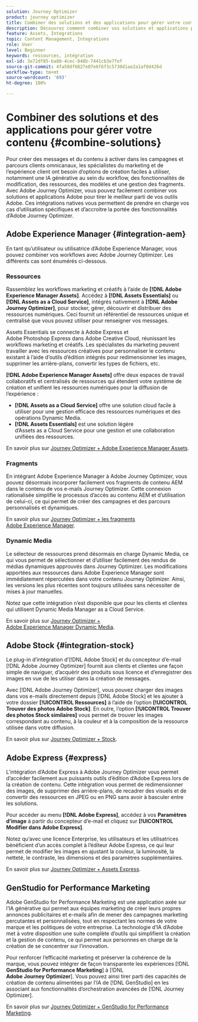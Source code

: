 ```yaml
---
solution: Journey Optimizer
product: journey optimizer
title: Combiner des solutions et des applications pour gérer votre contenu
description: Découvrez comment combiner vos solutions et applications pour gérer votre contenu.
feature: Assets, Integrations
topic: Content Management, Integrations
role: User
level: Beginner
keywords: ressources, intégration
exl-id: 3e72df85-ba80-4cec-848b-7441cb3e7fef
source-git-commit: 4fa50df6827e07e6f6f3c5730d1ae2a1af0d426d
workflow-type: tm+mt
source-wordcount: '693'
ht-degree: 100%

---
```


# Combiner des solutions et des applications pour gérer votre contenu {#combine-solutions}

Pour créer des messages et du contenu à activer dans les campagnes et parcours clients omnicanaux, les spécialistes du marketing et de l’expérience client ont besoin d’options de création faciles à utiliser, notamment une IA générative au sein du workflow, des fonctionnalités de modification, des ressources, des modèles et une gestion des fragments.  Avec Adobe Journey Optimizer, vous pouvez facilement combiner vos solutions et applications Adobe pour tirer le meilleur parti de vos outils Adobe. Ces intégrations natives vous permettent de prendre en charge vos cas d’utilisation spécifiques et d’accroitre la portée des fonctionnalités d’Adobe Journey Optimizer.

## Adobe Experience Manager {#integration-aem}

En tant qu’utilisateur ou utilisatrice d’Adobe Experience Manager, vous pouvez combiner vos workflows avec Adobe Journey Optimizer. Les différents cas sont énumérés ci-dessous.

### Ressources

Rassemblez les workflows marketing et créatifs à l’aide de **[!DNL Adobe Experience Manager Assets]**. Accédez à **[!DNL Assets Essentials]** ou **[!DNL Assets as a Cloud Service]**, intégrés nativement à **[!DNL Adobe Journey Optimizer]**, pour stocker, gérer, découvrir et distribuer des ressources numériques. Ceci fournit un référentiel de ressources unique et centralisé que vous pouvez utiliser pour renseigner vos messages.

Assets Essentials se connecte à Adobe Express et Adobe Photoshop Express dans Adobe Creative Cloud, réunissant les workflows marketing et créatifs. Les spécialistes du marketing peuvent travailler avec les ressources créatives pour personnaliser le contenu existant à l’aide d’outils d’édition intégrés pour redimensionner les images, supprimer les arrière-plans, convertir les types de fichiers, etc.

**[!DNL Adobe Experience Manager Assets]** offre deux espaces de travail collaboratifs et centralisés de ressources qui étendent votre système de création et unifient les ressources numériques pour la diffusion de l’expérience :

* **[!DNL Assets as a Cloud Service]** offre une solution cloud facile à utiliser pour une gestion efficace des ressources numériques et des opérations Dynamic Media.
* **[!DNL Assets Essentials]** est une solution légère d’Assets as a Cloud Service pour une gestion et une collaboration unifiées des ressources.

En savoir plus sur [Journey Optimizer + Adobe Experience Manager Assets](../integrations/assets.md).

<!--
### Templates

With Adobe Journey Optimizer, you can create custom-tailored messages through Adobe Experience Manager sites. Start by designing your templates using Adobe Experience Manager's content sources, then send them to Adobe Journey Optimizer. Once shared, these templates can be accessed in Adobe Journey Optimizer's Email Designer, simplifying the process of crafting and sending messages to your desired audience.

Learn more about [Journey Optimizer + Adobe Experience Manager templates](../integrations/aem-templates.md).-->

### Fragments

En intégrant Adobe Experience Manager à Adobe Journey Optimizer, vous pouvez désormais incorporer facilement vos fragments de contenu AEM dans le contenu de vos e-mails Journey Optimizer. Cette connexion rationalisée simplifie le processus d’accès au contenu AEM et d’utilisation de celui-ci, ce qui permet de créer des campagnes et des parcours personnalisés et dynamiques.

En savoir plus sur [Journey Optimizer + les fragments Adobe Experience Manager](../integrations/aem-fragments.md).

### Dynamic Media

Le sélecteur de ressources prend désormais en charge Dynamic Media, ce qui vous permet de sélectionner et d’utiliser facilement des rendus de médias dynamiques approuvés dans Journey Optimizer. Les modifications apportées aux ressources dans Adobe Experience Manager sont immédiatement répercutées dans votre contenu Journey Optimizer. Ainsi, les versions les plus récentes sont toujours utilisées sans nécessiter de mises à jour manuelles.

Notez que cette intégration n’est disponible que pour les clients et clientes qui utilisent Dynamic Media Manager as a Cloud Service.

En savoir plus sur [Journey Optimizer + Adobe Experience Manager Dynamic Media](../integrations/aem-dynamic.md).


## Adobe Stock {#integration-stock}

Le plug-in d’intégration d’[!DNL Adobe Stock] et du concepteur d’e-mail [!DNL Adobe Journey Optimizer] fournit aux clients et clientes une façon simple de naviguer, d’acquérir des produits sous licence et d’enregistrer des images en vue de les utiliser dans la création de messages.

Avec [!DNL Adobe Journey Optimizer], vous pouvez charger des images dans vos e-mails directement depuis [!DNL Adobe Stock] et les ajouter à votre dossier **[!UICONTROL Ressources]** à l’aide de l’option **[!UICONTROL Trouver des photos Adobe Stock]**. En outre, l’option **[!UICONTROL Trouver des photos Stock similaires]** vous permet de trouver les images correspondant au contenu, à la couleur et à la composition de la ressource utilisée dans votre diffusion.

En savoir plus sur [Journey Optimizer + Stock](../integrations/stock.md).

## Adobe Express {#express}

L’intégration d’Adobe Express à Adobe Journey Optimizer vous permet d’accéder facilement aux puissants outils d’édition d’Adobe Express lors de la création de contenu. Cette intégration vous permet de redimensionner des images, de supprimer des arrière-plans, de recadrer des visuels et de convertir des ressources en JPEG ou en PNG sans avoir à basculer entre les solutions.

Pour accéder au menu **[!DNL Adobe Express]**, accédez à vos **Paramètres d’image** à partir du concepteur d’e-mail et cliquez sur **[!UICONTROL Modifier dans Adobe Express]**.

Notez qu’avec une licence Enterprise, les utilisateurs et les utilisatrices bénéficient d’un accès complet à l’éditeur Adobe Express, ce qui leur permet de modifier les images en ajustant la couleur, la luminosité, la netteté, le contraste, les dimensions et des paramètres supplémentaires.

En savoir plus sur [Journey Optimizer + Assets Express](../integrations/express.md).

## GenStudio for Performance Marketing

Adobe GenStudio for Performance Marketing est une application axée sur l’IA générative qui permet aux équipes marketing de créer leurs propres annonces publicitaires et e-mails afin de mener des campagnes marketing percutantes et personnalisées, tout en respectant les normes de votre marque et les politiques de votre entreprise. La technologie d’IA d’Adobe met à votre disposition une suite complète d’outils qui simplifient la création et la gestion de contenu, ce qui permet aux personnes en charge de la création de se concentrer sur l’innovation.

Pour renforcer l’efficacité marketing et préserver la cohérence de la marque, vous pouvez intégrer de façon transparente les expériences [!DNL **GenStudio for Performance Marketing**] à [!DNL **Adobe Journey Optimizer**]. Vous pouvez ainsi tirer parti des capacités de création de contenu alimentées par l’IA de [!DNL GenStudio] en les associant aux fonctionnalités d’orchestration avancées de [!DNL Journey Optimizer].

En savoir plus sur [Journey Optimizer + GenStudio for Performance Marketing](../integrations/genstudio.md).

